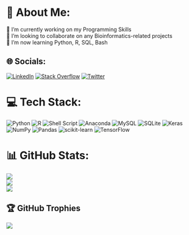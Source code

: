 # 💫 About Me:
🔭 I’m currently working on my Programming Skills<br>🤝 I’m looking to collaborate on any Bioinformatics-related projects<br>🌱 I’m now learning Python, R, SQL, Bash


## 🌐 Socials:
[![LinkedIn](https://img.shields.io/badge/LinkedIn-%230077B5.svg?logo=linkedin&logoColor=white)](https://linkedin.com/in/daniel-nelson-id) [![Stack Overflow](https://img.shields.io/badge/-Stackoverflow-FE7A16?logo=stack-overflow&logoColor=white)](https://stackoverflow.com/users/17722677) [![Twitter](https://img.shields.io/badge/Twitter-%231DA1F2.svg?logo=Twitter&logoColor=white)](https://twitter.com/daniel_soenarto) 

# 💻 Tech Stack:
![Python](https://img.shields.io/badge/python-3670A0?style=for-the-badge&logo=python&logoColor=ffdd54) ![R](https://img.shields.io/badge/r-%23276DC3.svg?style=for-the-badge&logo=r&logoColor=white) ![Shell Script](https://img.shields.io/badge/shell_script-%23121011.svg?style=for-the-badge&logo=gnu-bash&logoColor=white) ![Anaconda](https://img.shields.io/badge/Anaconda-%2344A833.svg?style=for-the-badge&logo=anaconda&logoColor=white) ![MySQL](https://img.shields.io/badge/mysql-%2300f.svg?style=for-the-badge&logo=mysql&logoColor=white) ![SQLite](https://img.shields.io/badge/sqlite-%2307405e.svg?style=for-the-badge&logo=sqlite&logoColor=white) ![Keras](https://img.shields.io/badge/Keras-%23D00000.svg?style=for-the-badge&logo=Keras&logoColor=white) ![NumPy](https://img.shields.io/badge/numpy-%23013243.svg?style=for-the-badge&logo=numpy&logoColor=white) ![Pandas](https://img.shields.io/badge/pandas-%23150458.svg?style=for-the-badge&logo=pandas&logoColor=white) ![scikit-learn](https://img.shields.io/badge/scikit--learn-%23F7931E.svg?style=for-the-badge&logo=scikit-learn&logoColor=white) ![TensorFlow](https://img.shields.io/badge/TensorFlow-%23FF6F00.svg?style=for-the-badge&logo=TensorFlow&logoColor=white)
# 📊 GitHub Stats:
![](https://github-readme-stats.vercel.app/api?username=DanielSoenarto&theme=dark&hide_border=false&include_all_commits=false&count_private=false)<br/>
![](https://github-readme-streak-stats.herokuapp.com/?user=DanielSoenarto&theme=dark&hide_border=false)<br/>
![](https://github-readme-stats.vercel.app/api/top-langs/?username=DanielSoenarto&theme=dark&hide_border=false&include_all_commits=false&count_private=false&layout=compact)

## 🏆 GitHub Trophies
![](https://github-profile-trophy.vercel.app/?username=DanielSoenarto&theme=radical&no-frame=true&no-bg=false&margin-w=4)
